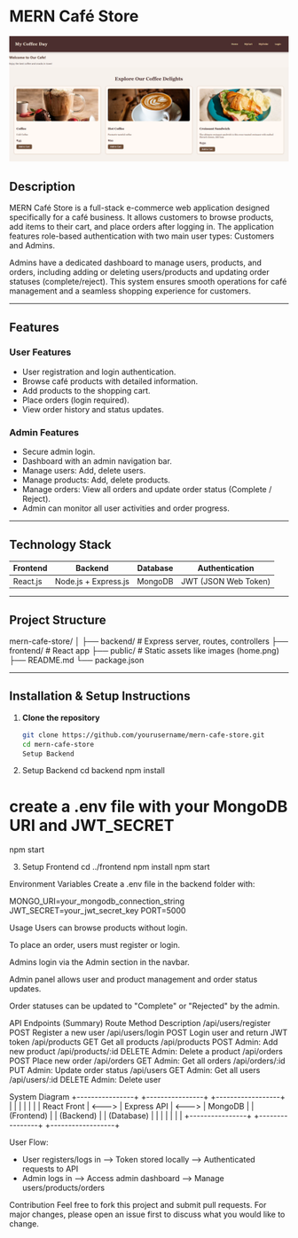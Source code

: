 # MERN Café Store

![MERN Café Store](./public/home.png)

## Description

MERN Café Store is a full-stack e-commerce web application designed specifically for a café business. It allows customers to browse products, add items to their cart, and place orders after logging in. The application features role-based authentication with two main user types: Customers and Admins.

Admins have a dedicated dashboard to manage users, products, and orders, including adding or deleting users/products and updating order statuses (complete/reject). This system ensures smooth operations for café management and a seamless shopping experience for customers.

---

## Features

### User Features
- User registration and login authentication.
- Browse café products with detailed information.
- Add products to the shopping cart.
- Place orders (login required).
- View order history and status updates.

### Admin Features
- Secure admin login.
- Dashboard with an admin navigation bar.
- Manage users: Add, delete users.
- Manage products: Add, delete products.
- Manage orders: View all orders and update order status (Complete / Reject).
- Admin can monitor all user activities and order progress.

---

## Technology Stack

| Frontend       | Backend         | Database         | Authentication       |
|----------------|-----------------|------------------|----------------------|
| React.js       | Node.js + Express.js | MongoDB          | JWT (JSON Web Token) |

---

## Project Structure

mern-cafe-store/
│
├── backend/ # Express server, routes, controllers
├── frontend/ # React app
├── public/ # Static assets like images (home.png)
├── README.md
└── package.json



---

## Installation & Setup Instructions

1. **Clone the repository**
   ```bash
   git clone https://github.com/yourusername/mern-cafe-store.git
   cd mern-cafe-store
   Setup Backend

2. Setup Backend
cd backend
npm install
# create a .env file with your MongoDB URI and JWT_SECRET
npm start

3. Setup Frontend
   cd ../frontend
npm install
npm start

Environment Variables
Create a .env file in the backend folder with:


MONGO_URI=your_mongodb_connection_string
JWT_SECRET=your_jwt_secret_key
PORT=5000


Usage
Users can browse products without login.

To place an order, users must register or login.

Admins login via the Admin section in the navbar.

Admin panel allows user and product management and order status updates.

Order statuses can be updated to "Complete" or "Rejected" by the admin.

API Endpoints (Summary)
Route	Method	Description
/api/users/register	POST	Register a new user
/api/users/login	POST	Login user and return JWT token
/api/products	GET	Get all products
/api/products	POST	Admin: Add new product
/api/products/:id	DELETE	Admin: Delete a product
/api/orders	POST	Place new order
/api/orders	GET	Admin: Get all orders
/api/orders/:id	PUT	Admin: Update order status
/api/users	GET	Admin: Get all users
/api/users/:id	DELETE	Admin: Delete user

System Diagram
+----------------+       +----------------+       +------------------+
|                |       |                |       |                  |
|   React Front  | <---> |  Express API   | <---> |    MongoDB       |
|   (Frontend)   |       |  (Backend)     |       |   (Database)     |
|                |       |                |       |                  |
+----------------+       +----------------+       +------------------+

User Flow:
- User registers/logs in --> Token stored locally --> Authenticated requests to API
- Admin logs in --> Access admin dashboard --> Manage users/products/orders



Contribution
Feel free to fork this project and submit pull requests. For major changes, please open an issue first to discuss what you would like to change.

